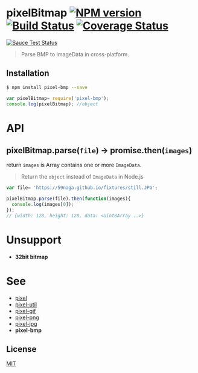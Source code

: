 # pixelBitmap [![NPM version][npm-image]][npm] [![Build Status][travis-image]][travis] [![Coverage Status][coveralls-image]][coveralls]

[![Sauce Test Status][sauce-image]][sauce]

> Parse BMP to ImageData in cross-platform.

## Installation
```bash
$ npm install pixel-bmp --save
```
```js
var pixelBitmap= require('pixel-bmp');
console.log(pixelBitmap); //object
```

# API

## pixelBitmap.parse(`file`) -> promise.then(`images`)

return `images` is Array contains one or more `ImageData`.
> Return the `object` instead of `ImageData` in Node.js

```js
var file= 'https://59naga.github.io/fixtures/still.JPG';

pixelBitmap.parse(file).then(function(images){
  console.log(images[0]);
});
// {width: 128, height: 128, data: <Uint8Array ..>}
```

# Unsupport
* __32bit bitmap__

# See
* [pixel](https://github.com/59naga/pixel/)
* [pixel-util](https://github.com/59naga/pixel-util/)
* [pixel-gif](https://github.com/59naga/pixel-gif-/)
* [pixel-png](https://github.com/59naga/pixel-png/)
* [pixel-jpg](https://github.com/59naga/pixel-jpg/)
* __pixel-bmp__

License
---
[MIT][License]

[License]: http://59naga.mit-license.org/

[sauce-image]: http://soysauce.berabou.me/u/59798/pixel-bmp.svg?large
[sauce]: https://saucelabs.com/u/59798
[npm-image]:https://img.shields.io/npm/v/pixel-bmp.svg?style=flat-square
[npm]: https://npmjs.org/package/pixel-bmp
[travis-image]: http://img.shields.io/travis/59naga/pixel-bmp.svg?style=flat-square
[travis]: https://travis-ci.org/59naga/pixel-bmp
[coveralls-image]: http://img.shields.io/coveralls/59naga/pixel-bmp.svg?style=flat-square
[coveralls]: https://coveralls.io/r/59naga/pixel-bmp?branch=master